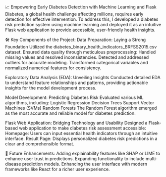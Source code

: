 📈 Empowering Early Diabetes Detection with Machine Learning and Flask
Diabetes, a global health challenge affecting millions, requires early detection for effective intervention. To address this, I developed a diabetes risk prediction system using machine learning and deployed it as an intuitive Flask web application to provide accessible, user-friendly health insights.

🛠️ Key Components of the Project:
Data Preparation: Laying a Strong Foundation
Utilized the diabetes_binary_health_indicators_BRFSS2015.csv dataset.
Ensured data quality through meticulous preprocessing:
Handled missing values and resolved inconsistencies.
Detected and addressed outliers for accurate modeling.
Transformed categorical variables and normalized numerical features for consistency.

Exploratory Data Analysis (EDA): Unveiling Insights
Conducted detailed EDA to understand feature relationships and patterns, providing actionable insights for the model development process.

Model Development: Predicting Diabetes Risk
Evaluated various ML algorithms, including:
Logistic Regression
Decision Trees
Support Vector Machines (SVMs)
Random Forests
The Random Forest algorithm emerged as the most accurate and reliable model for diabetes prediction.

Flask Web Application: Bridging Technology and Usability
Designed a Flask-based web application to make diabetes risk assessment accessible:
Homepage: Users can input essential health indicators through an intuitive interface.
Result Page: Displays personalized diabetes risk predictions in a clear and comprehensible format.

🚀 Future Enhancements:
Adding explainability features like SHAP or LIME to enhance user trust in predictions.
Expanding functionality to include multi-disease prediction models.
Enhancing the user interface with modern frameworks like React for a richer user experience.
